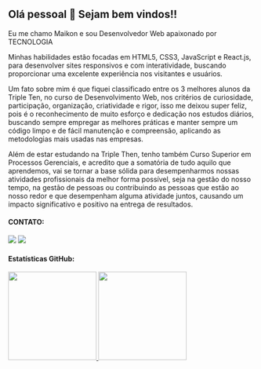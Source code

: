 ## Olá pessoal 👋 Sejam bem vindos!!

Eu me chamo Maikon e sou Desenvolvedor Web apaixonado por TECNOLOGIA

Minhas habilidades estão focadas em HTML5, CSS3, JavaScript e React.js, para desenvolver sites responsivos e com interatividade, buscando 
proporcionar uma excelente experiência nos visitantes e usuários.

Um fato sobre mim é que fiquei classificado entre os 3 melhores alunos da Triple Ten, no curso de Desenvolvimento Web, nos critérios de curiosidade, participação, organização, criatividade e rigor, isso
me deixou super feliz, pois é o reconhecimento de muito esforço e dedicação nos estudos diários, buscando sempre empregar as melhores práticas 
e manter sempre um código limpo e de fácil manutenção e compreensão, aplicando as metodologias mais usadas nas empresas.

Além de estar estudando na Triple Then, tenho também Curso Superior em Processos Gerenciais, e acredito que a somatória de tudo aquilo que aprendemos, vai se tornar a base sólida para desempenharmos nossas atividades profissionais
da melhor forma possível, seja na gestão do nosso tempo, na gestão de pessoas ou contribuindo as pessoas que estão ao nosso redor e que desempenham alguma atividade juntos, causando um impacto significativo e positivo na entrega 
de resultados.



#### CONTATO:
<div>
<a href = "mailto:maikonacorrea@gmail.com"><img loading="lazy" src="https://img.shields.io/badge/Gmail-D14836?style=for-the-badge&logo=gmail&logoColor=white" target="_blank"></a>
<a href="" target="_blank"><img loading="lazy" src="https://img.shields.io/badge/-LinkedIn-%230077B5?style=for-the-badge&logo=linkedin&logoColor=white" target="_blank"></a>   
</div>

#### Estatísticas GitHub:
<div>
<a href="https://github.com/MaikonCorrea">
<img loading="lazy" height="180em" src="https://github-readme-stats.vercel.app/api/top-langs/?username=MaikonCorrea&layout=compact&langs_count=7&theme=dracula"/>
<img loading="lazy" height="180em" src="https://github-readme-stats.vercel.app/api?username=MaikonCorrea&show_icons=true&theme=dracula&include_all_commits=true&count_private=true"/>
</div>
<!---Também tenho formação superior em Processos Gerenciais, que me dão uma visão mais ampla e ---!>



<!--
**MaikonCorrea/maikoncorrea** is a ✨ _special_ ✨ repository because its `README.md` (this file) appears on your GitHub profile.

Here are some ideas to get you started:

- 🔭 I’m currently working on ...
- 🌱 I’m currently learning ...
- 👯 I’m looking to collaborate on ...
- 🤔 I’m looking for help with ...
- 💬 Ask me about ...
- 📫 How to reach me: ...
- 😄 Pronouns: ...
- ⚡ Fun fact: ...
-->
